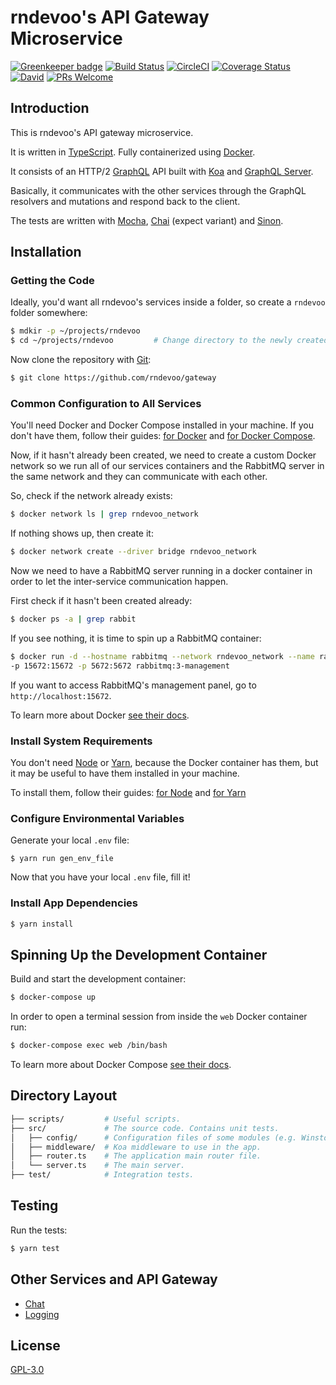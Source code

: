 # rndevoo's API Gateway Microservice

[![Greenkeeper badge](https://badges.greenkeeper.io/rndevoo/gateway.svg)](https://greenkeeper.io/)
[![Build Status](https://travis-ci.org/rndevoo/gateway.svg?branch=master)](https://travis-ci.org/rndevoo/gateway)
[![CircleCI](https://circleci.com/gh/rndevoo/gateway.svg?style=shield)](https://circleci.com/gh/rndevoo/gateway)
[![Coverage Status](https://coveralls.io/repos/github/rndevoo/gateway/badge.svg?branch=master)](https://coveralls.io/github/rndevoo/gateway?branch=master)
[![David](https://david-dm.org/rndevoo/gateway.svg)](https://david-dm.org/rndevoo/gateway)
[![PRs Welcome](https://img.shields.io/badge/PRs-welcome-brightgreen.svg)](CONTRIBUTING.md)

## Introduction

This is rndevoo's API gateway microservice.

It is written in [TypeScript](https://www.typescriptlang.org).
Fully containerized using [Docker](https://docker.com).

It consists of an HTTP/2 [GraphQL](https://graphql.org) API built
with [Koa](http://koajs.com) and
[GraphQL Server](https://github.com/apollostack/graphql-server).

Basically, it communicates with the other services through the GraphQL
resolvers and mutations and respond back to the client.

The tests are written with [Mocha](https://mochajs.org),
[Chai](http://chaijs.com) (expect variant) and [Sinon](http://sinonjs.org).

## Installation

### Getting the Code

Ideally, you'd want all rndevoo's services inside a folder,
so create a `rndevoo` folder somewhere:

```bash
$ mdkir -p ~/projects/rndevoo
$ cd ~/projects/rndevoo         # Change directory to the newly created.
```

Now clone the repository with [Git](https://git-scm.com):

```bash
$ git clone https://github.com/rndevoo/gateway
```

### Common Configuration to All Services

You'll need Docker and Docker Compose installed in your machine.
If you don't have them, follow their guides:
[for Docker](https://docs.docker.com/engine/installation) and
[for Docker Compose](https://docs.docker.com/compose/gettingstarted).

Now, if it hasn't already been created, we need to create a custom
Docker network so we run all of our services containers and the RabbitMQ
server in the same network and they can communicate with each other.

So, check if the network already exists:

```bash
$ docker network ls | grep rndevoo_network
```

If nothing shows up, then create it:

```bash
$ docker network create --driver bridge rndevoo_network
```

Now we need to have a RabbitMQ server running in a docker container in order
to let the inter-service communication happen.

First check if it hasn't been created already:

```bash
$ docker ps -a | grep rabbit
```

If you see nothing, it is time to spin up a RabbitMQ container:

```bash
$ docker run -d --hostname rabbitmq --network rndevoo_network --name rabbit \
-p 15672:15672 -p 5672:5672 rabbitmq:3-management
```

If you want to access RabbitMQ's management panel,
go to `http://localhost:15672`.

To learn more about Docker [see their docs](https://docs.docker.com/engine/).

### Install System Requirements

You don't need [Node](https://nodejs.org) or [Yarn](https://yarnpkg.com),
because the Docker container has them, but it may be useful
to have them installed in your machine.

To install them, follow their guides:
[for Node](https://nodjes.org/en/download/package-manager) and
[for Yarn](https://yarnpkg.com/en/docs/install)

### Configure Environmental Variables

Generate your local `.env` file:

```shell
$ yarn run gen_env_file
```

Now that you have your local `.env` file, fill it!

### Install App Dependencies

```bash
$ yarn install
```

## Spinning Up the Development Container

Build and start the development container:

```bash
$ docker-compose up
```

In order to open a terminal session from inside the `web` Docker container run:

```bash
$ docker-compose exec web /bin/bash
```

To learn more about Docker Compose
[see their docs](https://docs.docker.com/compose/gettingstarted).

## Directory Layout

```bash
├── scripts/         # Useful scripts.
├── src/             # The source code. Contains unit tests.
│   ├── config/      # Configuration files of some modules (e.g. Winston).
│   ├── middleware/  # Koa middleware to use in the app.
│   ├── router.ts    # The application main router file.
│   └── server.ts    # The main server.
├── test/            # Integration tests.
```

## Testing

Run the tests:

```bash
$ yarn test
```

## Other Services and API Gateway

- [Chat](https://github.com/rndevoo/chat)
- [Logging](https://github.com/rndevoo/logging)

## License

[GPL-3.0](https://www.gnu.org/licenses/gpl-3.0.en.html)
